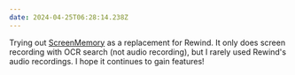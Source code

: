 ```yaml
---
date: 2024-04-25T06:28:14.238Z
---
```


Trying out [ScreenMemory](https://screenmemory.app) as a replacement for Rewind. It only does screen recording with OCR search (not audio recording), but I rarely used Rewind's audio recordings. I hope it continues to gain features!
